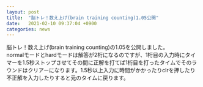 ```yaml
---
layout: post
title:  "脳トレ！数え上げ(brain training counting)1.05公開"
date:   2021-02-10 09:37:04 +0900
categories: news
---
```


脳トレ！数え上げ(brain training counting)の1.05を公開しました。  
normalモードとhardモードは解答が2桁になるのですが、1桁目の入力時にタイマーを1.5秒ストップさせてその間に正解を打てば1桁目を打ったタイムでそのラウンドはクリアーになります。1.5秒以上入力に時間がかかったりclrを押したり不正解を入力したりすると元のタイムに戻ります。
